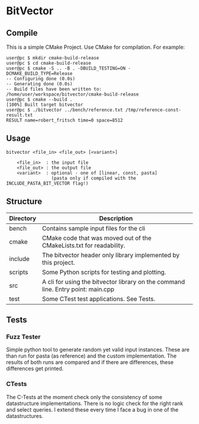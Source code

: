 BitVector
=========

Compile
-------

This is a simple CMake Project. Use CMake for compilation.
For example:

```
user@pc $ mkdir cmake-build-release
user@pc $ cd cmake-build-release
user@pc $ cmake -S .. -B . -DBUILD_TESTING=ON -DCMAKE_BUILD_TYPE=Release
-- Configuring done (0.0s)
-- Generating done (0.0s)
-- Build files have been written to: /home/user/workspace/bitvector/cmake-build-release
user@pc $ cmake --build .
[100%] Built target bitvector
user@pc $ ./bitvector ../bench/reference.txt /tmp/reference-const-result.txt
RESULT name=robert_fritsch time=0 space=8512
```

Usage
-----

```
bitvector <file_in> <file_out> [<variant>]

    <file_in>  : the input file
    <file_out> : the output file
    <variant>  : optional - one of [linear, const, pasta]
                 (pasta only if compiled with the INCLUDE_PASTA_BIT_VECTOR flag!)
```

Structure
---------

| Directory | Description                                                                      |
|-----------|----------------------------------------------------------------------------------|
| bench     | Contains sample input files for the cli                                          |
| cmake     | CMake code that was moved out of the CMakeLists.txt for readability.             |
| include   | The bitvector header only library implemented by this project.                   |
| scripts   | Some Python scripts for testing and plotting.                                    |
| src       | A cli for using the bitvector library on the command line. Entry point: main.cpp |
| test      | Some CTest test applications. See Tests.                                         |

Tests
-----

### Fuzz Tester

Simple python tool to generate random yet valid input instances.
These are than run for pasta (as reference) and the custom implementation.
The results of both runs are compared and if there are differences, these differences get printed.

### CTests

The C-Tests at the moment check only the consistency of some datastructure implementations.
There is no logic check for the right rank and select queries.
I extend these every time I face a bug in one of the datastructures.

